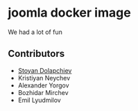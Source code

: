 # joomla docker image

We had a lot of fun

## Contributors

 - [Stoyan Dolapchiev](http://stoyan.whatever.com)
 - Kristiyan Neychev
 - Alexander Yorgov
 - Bozhidar Mirchev
 - Emil Lyudmilov
